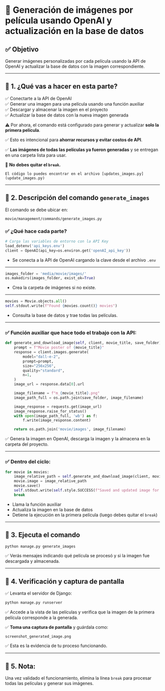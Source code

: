 # 🎨 Generación de imágenes por película usando OpenAI y actualización en la base de datos

## ✅ Objetivo
Generar imágenes personalizadas por cada película usando la API de OpenAI y actualizar la base de datos con la imagen correspondiente.

---

## 📌 1. ¿Qué vas a hacer en esta parte?
✅ Conectarte a la API de OpenAI  
✅ Generar una imagen para una película usando una función auxiliar  
✅ Descargar y almacenar la imagen en el proyecto  
✅ Actualizar la base de datos con la nueva imagen generada

⚠️ Por ahora, el comando está configurado para generar y actualizar **solo la primera película**.

✅ Esto es intencional para **ahorrar recursos y evitar costos de API**.

✅ **Las imágenes de todas las películas ya fueron generadas** y se entregan en una carpeta lista para usar.

🚫 **No debes quitar el `break`.**

    El código lo puedes encontrar en el archivo [updates_images.py](update_images.py)
---

## 📌 2. Descripción del comando `generate_images`
El comando se debe ubicar en:
```
movie/management/commands/generate_images.py
```

### ✅ ¿Qué hace cada parte?

```python
# Carga las variables de entorno con la API Key
load_dotenv('api_keys.env')
client = OpenAI(api_key=os.environ.get('openAI_api_key'))
```
- Se conecta a la API de OpenAI cargando la clave desde el archivo `.env`

---

```python
images_folder = 'media/movie/images/'
os.makedirs(images_folder, exist_ok=True)
```
- Crea la carpeta de imágenes si no existe.

---

```python
movies = Movie.objects.all()
self.stdout.write(f"Found {movies.count()} movies")
```
- Consulta la base de datos y trae todas las películas.

---

### ✅ Función auxiliar que hace todo el trabajo con la API:
```python
def generate_and_download_image(self, client, movie_title, save_folder):
    prompt = f"Movie poster of {movie_title}"
    response = client.images.generate(
        model="dall-e-2",
        prompt=prompt,
        size="256x256",
        quality="standard",
        n=1,
    )
    image_url = response.data[0].url

    image_filename = f"m_{movie_title}.png"
    image_path_full = os.path.join(save_folder, image_filename)

    image_response = requests.get(image_url)
    image_response.raise_for_status()
    with open(image_path_full, 'wb') as f:
        f.write(image_response.content)

    return os.path.join('movie/images', image_filename)
```
✅ Genera la imagen en OpenAI, descarga la imagen y la almacena en la carpeta del proyecto.

---

### ✅ Dentro del ciclo:
```python
for movie in movies:
    image_relative_path = self.generate_and_download_image(client, movie.title, images_folder)
    movie.image = image_relative_path
    movie.save()
    self.stdout.write(self.style.SUCCESS(f"Saved and updated image for: {movie.title}"))
    break
```
- Llama la función auxiliar
- Actualiza la imagen en la base de datos
- Detiene la ejecución en la primera película (luego debes quitar el `break`)

---

## 📌 3. Ejecuta el comando
```bash
python manage.py generate_images
```

✅ Verás mensajes indicando qué película se procesó y si la imagen fue descargada y almacenada.

---

## 📸 4. Verificación y captura de pantalla

✅ Levanta el servidor de Django:
```bash
python manage.py runserver
```

✅ Accede a la vista de las películas y verifica que la imagen de la primera película corresponde a la generada.

✅ **Toma una captura de pantalla** y guárdala como:
```
screenshot_generated_image.png
```

✅ Esta es la evidencia de tu proceso funcionando.

---

## 📌 5. Nota:
Una vez validado el funcionamiento, elimina la línea `break` para procesar todas las películas y generar sus imágenes.
